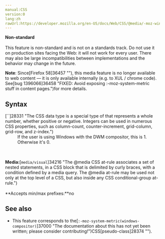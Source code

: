```yaml
---
manual:CSS
version:0
lang:zh
rawUrl:https://developer.mozilla.org/en-US/docs/Web/CSS/@media/-moz-windows-compositor
---
```






**Non-standard**<br></br>This feature is non-standard and is not on a standards track. Do not use it on production sites facing the Web: it will not work for every user. There may also be large incompatibilities between implementations and the behavior may change in the future.





**Note**: Since[Firefox 58]36457 ""), this media feature is no longer available to web content — it is only available internally (e.g. to XUL / chrome code). See[bug 1396066]36458 "FIXED: Avoid exposing :-moz-system-metric stuff in content pages.")for more details.



## Syntax<a name="Syntax"></a>
<dl><dt id=''>[`<integer>`]28331 "The <integer> CSS data type is a special type of <number> that represents a whole number, whether positive or negative. Integers can be used in numerous CSS properties, such as column-count, counter-increment, grid-column, grid-row, and z-index.")</dt><dd>If the user is using Windows with the DWM compositor, this is 1. Otherwise it&#39;s 0.</dd></dl>

<br></br>**Media:**[`media/visual`]34216 "The @media CSS at-rule associates a set of nested statements, in a CSS block that is delimited by curly braces, with a condition defined by a media query. The @media at-rule may be used not only at the top level of a CSS, but also inside any CSS conditional-group at-rule.")<br></br>**Accepts min/max prefixes:**no


## See also<a name="See_also"></a>

* This feature corresponds to the[`:-moz-system-metric(windows-compositor)`]37000 "The documentation about this has not yet been written; please consider contributing!")CSS[pseudo-class]28374 "").



